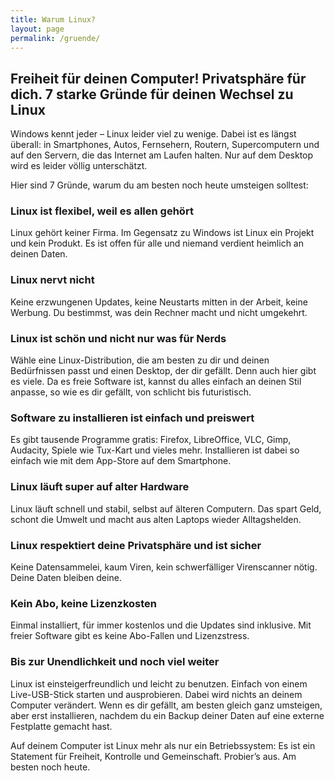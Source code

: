 ```yaml
---
title: Warum Linux?
layout: page
permalink: /gruende/
---
```


## Freiheit für deinen Computer! Privatsphäre für dich. 7 starke Gründe für deinen Wechsel zu Linux

Windows kennt jeder – Linux leider viel zu wenige. Dabei ist es längst überall: in Smartphones, Autos, Fernsehern, Routern, Supercomputern und auf den Servern, die das Internet am Laufen halten. Nur auf dem Desktop wird es leider völlig unterschätzt.

Hier sind 7 Gründe, warum du am besten noch heute umsteigen solltest:

### Linux ist flexibel, weil es allen gehört
Linux gehört keiner Firma. Im Gegensatz zu Windows ist Linux ein Projekt und kein Produkt. Es ist offen für alle und niemand verdient heimlich an deinen Daten.

### Linux nervt nicht
Keine erzwungenen Updates, keine Neustarts mitten in der Arbeit, keine Werbung. Du bestimmst, was dein Rechner macht und nicht umgekehrt.

### Linux ist schön und nicht nur was für Nerds
Wähle eine Linux-Distribution, die am besten zu dir und deinen Bedürfnissen passt und einen Desktop, der dir gefällt. Denn auch hier gibt es viele. Da es freie Software ist, kannst du alles einfach an deinen Stil anpasse, so wie es dir gefällt, von schlicht bis futuristisch.

### Software zu installieren ist einfach und preiswert
Es gibt tausende Programme gratis: Firefox, LibreOffice, VLC, Gimp, Audacity, Spiele wie Tux-Kart und vieles mehr. Installieren ist dabei so einfach wie mit dem App-Store auf dem Smartphone.

### Linux läuft super auf alter Hardware
Linux läuft schnell und stabil, selbst auf älteren Computern. Das spart Geld, schont die Umwelt und macht aus alten Laptops wieder Alltagshelden.

### Linux respektiert deine Privatsphäre und ist sicher
Keine Datensammelei, kaum Viren, kein schwerfälliger Virenscanner nötig. Deine Daten bleiben deine.

### Kein Abo, keine Lizenzkosten
Einmal installiert, für immer kostenlos und die Updates sind inklusive. Mit freier Software gibt es keine Abo-Fallen und Lizenzstress.

### Bis zur Unendlichkeit und noch viel weiter
Linux ist einsteigerfreundlich und leicht zu benutzen. Einfach von einem Live-USB-Stick starten und ausprobieren. Dabei wird nichts an deinem Computer verändert. Wenn es dir gefällt, am besten gleich ganz umsteigen, aber erst installieren, nachdem du ein Backup deiner Daten auf eine externe Festplatte gemacht hast.

Auf deinem Computer ist Linux mehr als nur ein Betriebssystem: Es ist ein Statement für Freiheit, Kontrolle und Gemeinschaft. Probier’s aus. Am besten noch heute.
